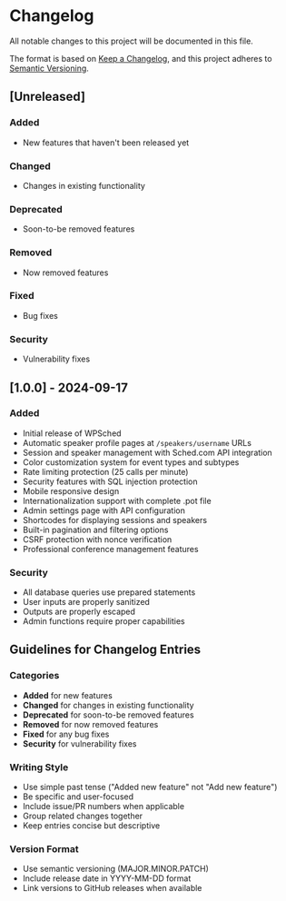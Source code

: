 # Changelog

All notable changes to this project will be documented in this file.

The format is based on [Keep a Changelog](https://keepachangelog.com/en/1.0.0/),
and this project adheres to [Semantic Versioning](https://semver.org/spec/v2.0.0.html).

## [Unreleased]

### Added
- New features that haven't been released yet

### Changed
- Changes in existing functionality

### Deprecated
- Soon-to-be removed features

### Removed
- Now removed features

### Fixed
- Bug fixes

### Security
- Vulnerability fixes

## [1.0.0] - 2024-09-17

### Added
- Initial release of WPSched
- Automatic speaker profile pages at `/speakers/username` URLs
- Session and speaker management with Sched.com API integration
- Color customization system for event types and subtypes
- Rate limiting protection (25 calls per minute)
- Security features with SQL injection protection
- Mobile responsive design
- Internationalization support with complete .pot file
- Admin settings page with API configuration
- Shortcodes for displaying sessions and speakers
- Built-in pagination and filtering options
- CSRF protection with nonce verification
- Professional conference management features

### Security
- All database queries use prepared statements
- User inputs are properly sanitized
- Outputs are properly escaped
- Admin functions require proper capabilities

## Guidelines for Changelog Entries

### Categories
- **Added** for new features
- **Changed** for changes in existing functionality
- **Deprecated** for soon-to-be removed features
- **Removed** for now removed features
- **Fixed** for any bug fixes
- **Security** for vulnerability fixes

### Writing Style
- Use simple past tense ("Added new feature" not "Add new feature")
- Be specific and user-focused
- Include issue/PR numbers when applicable
- Group related changes together
- Keep entries concise but descriptive

### Version Format
- Use semantic versioning (MAJOR.MINOR.PATCH)
- Include release date in YYYY-MM-DD format
- Link versions to GitHub releases when available